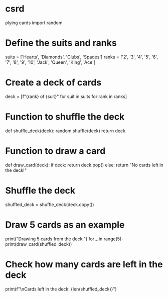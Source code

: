 # csrd
plying cards
import random

# Define the suits and ranks
suits = ['Hearts', 'Diamonds', 'Clubs', 'Spades']
ranks = ['2', '3', '4', '5', '6', '7', '8', '9', '10', 'Jack', 'Queen', 'King', 'Ace']

# Create a deck of cards
deck = [f"{rank} of {suit}" for suit in suits for rank in ranks]

# Function to shuffle the deck
def shuffle_deck(deck):
    random.shuffle(deck)
    return deck

# Function to draw a card
def draw_card(deck):
    if deck:
        return deck.pop()
    else:
        return "No cards left in the deck!"

# Shuffle the deck
shuffled_deck = shuffle_deck(deck.copy())

# Draw 5 cards as an example
print("Drawing 5 cards from the deck:")
for _ in range(5):
    print(draw_card(shuffled_deck))

# Check how many cards are left in the deck
print(f"\nCards left in the deck: {len(shuffled_deck)}")

